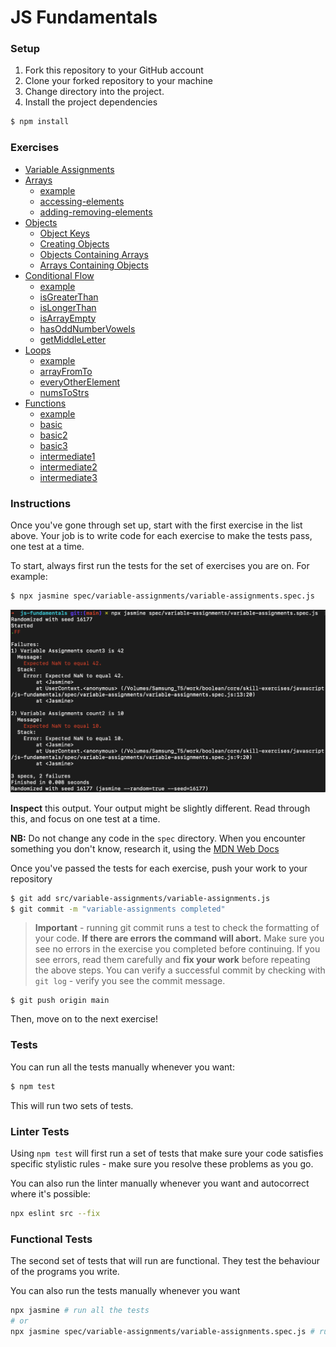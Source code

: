 # JS Fundamentals

### Setup

1. Fork this repository to your GitHub account
2. Clone your forked repository to your machine
3. Change directory into the project.
4. Install the project dependencies

```sh
$ npm install
```

### Exercises
- [Variable Assignments](./src/variable-assignments)
- [Arrays](./spec/arrays/README.md)
  - [example]('./src/arrays/example.js')
  - [accessing-elements]('./src/arrays/accessing-elements.js')
  - [adding-removing-elements]('./src/arrays/adding-removing-elements.js')
- [Objects](./spec/objects/README.md)
  - [Object Keys]('./src/objects/object-key.js)
  - [Creating Objects]()
  - [Objects Containing Arrays]()
  - [Arrays Containing Objects]()
- [Conditional Flow](./src/conditional-flow)
  - [example]('./src/conditional-flow/example.js')
  - [isGreaterThan](./src/conditional-flow/isGreaterThan.js)
  - [isLongerThan](./src/conditional-flow/isLongerThan.js)
  - [isArrayEmpty](./src/conditional-flow/isArrayEmpty.js)
  - [hasOddNumberVowels](./src/conditional-flow/hasOddNumberVowels.js)
  - [getMiddleLetter](./src/conditional-flow/getMiddleLetter.js)
- [Loops](./src/loops)
  - [example]('./src/loops/example.js')
  - [arrayFromTo]('./src/loops/arrayFromTo.js')
  - [everyOtherElement]('./src/loops/everyOtherElement.js')
  - [numsToStrs](./src/loops/numsToStrs.js)
- [Functions](./src/functions)
  - [example]('./src/functions/example.js')
  - [basic]('./src/functions/basic.js')
  - [basic2]('./src/functions/basic2.js')
  - [basic3]('./src/functions/basic3.js')
  - [intermediate1]('./src/functions/basic.js')
  - [intermediate2]('./src/functions/basic2.js')
  - [intermediate3]('./src/functions/basic3.js')



### Instructions

Once you've gone through set up, start with the first exercise in the list above. Your job is to write code for each exercise to make the tests pass, one test at a time.

To start, always first run the tests for the set of exercises you are on. For example:
```sh
$ npx jasmine spec/variable-assignments/variable-assignments.spec.js
```
![](./_images/test-output1.png)

**Inspect** this output. Your output might be slightly different. Read through this, and focus on one test at a time.

**NB:** Do not change any code in the `spec` directory. When you encounter something you don't know, research it, using the [MDN Web Docs](https://developer.mozilla.org/en-US/docs/Web/JavaScript/Reference)

Once you've passed the tests for each exercise, push your work to your repository
```sh
$ git add src/variable-assignments/variable-assignments.js
$ git commit -m "variable-assignments completed"
```

> **Important** - running git commit runs a test to check the formatting of your code. **If there are errors the command will abort.**
> Make sure you see no errors in the exercise you completed before continuing. If you see errors, read them carefully and **fix your work** before repeating the above steps.
> You can verify a successful commit by checking with `git log` - verify you see the commit message.
```
$ git push origin main
```
Then, move on to the next exercise!


### Tests
You can run all the tests manually whenever you want:
```sh
$ npm test
```

This will run two sets of tests.

### Linter Tests
Using `npm test` will first run a set of tests that make sure your code satisfies specific stylistic rules - make sure you resolve these problems as you go.

You can also run the linter manually whenever you want and autocorrect where it's possible:
```sh
npx eslint src --fix
```

### Functional Tests
The second set of tests that will run are functional. They test the behaviour of the programs you write.

You can also run the tests manually whenever you want
```sh
npx jasmine # run all the tests
# or
npx jasmine spec/variable-assignments/variable-assignments.spec.js # run a set of tests in a spec file
```

